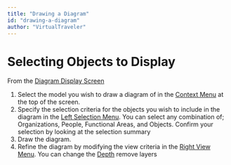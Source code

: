 ```yaml
---
title: "Drawing a Diagram"
id: "drawing-a-diagram" 
author: "VirtualTraveler"
---
```

# Selecting Objects to Display 

From the [Diagram Display Screen](/reference/application_ui/diagram_display_screen/) 
1. Select the model you wish to draw a diagram of in the [Context Menu]() at the top of the screen.
2. Specify the selection criteria for the objects you wish to include in the diagram in the [Left Selection Menu](). You can select any combination of; Organizations, People, Functional Areas, and Objects. Confirm your selection by looking at the selection summary 
3. Draw the diagram.
4. Refine the diagram by modifying the view criteria in the [Right View Menu](). You can change the [Depth]() remove layers  
